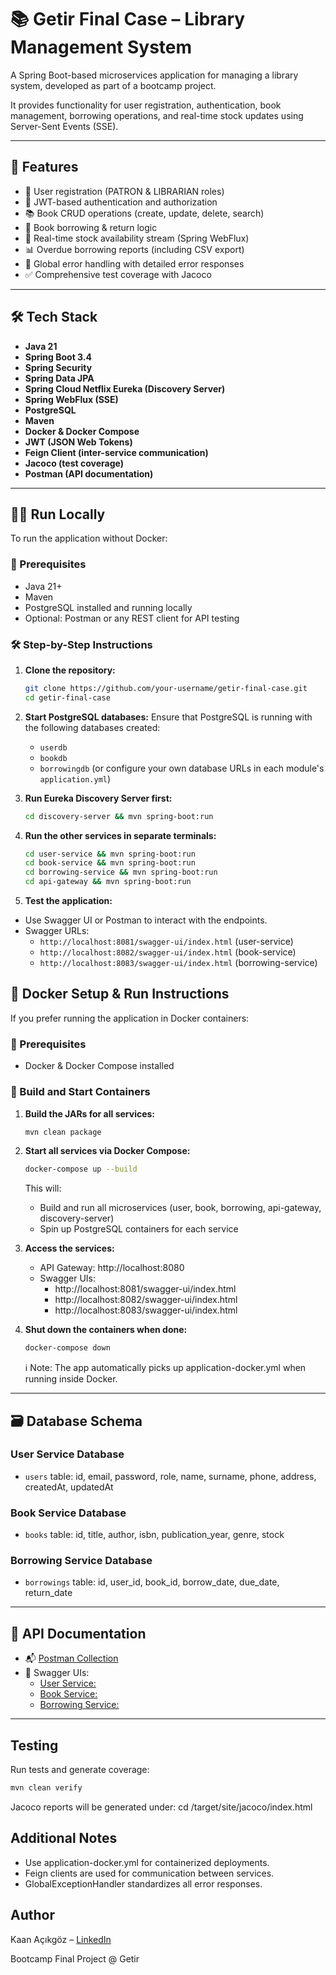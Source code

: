 # 📚 Getir Final Case – Library Management System


A Spring Boot-based microservices application for managing a library system, developed as part of a bootcamp project. 

It provides functionality for user registration, authentication, book management, borrowing operations, and real-time stock updates using Server-Sent Events (SSE).

---

## 🚀 Features

- 👥 User registration (PATRON & LIBRARIAN roles)
- 🔐 JWT-based authentication and authorization
- 📚 Book CRUD operations (create, update, delete, search)
- 📖 Book borrowing & return logic
- 📡 Real-time stock availability stream (Spring WebFlux)
- 📊 Overdue borrowing reports (including CSV export)
- 📄 Global error handling with detailed error responses
- ✅ Comprehensive test coverage with Jacoco

---

## 🛠️ Tech Stack

- **Java 21**
- **Spring Boot 3.4**
- **Spring Security**
- **Spring Data JPA**
- **Spring Cloud Netflix Eureka (Discovery Server)**
- **Spring WebFlux (SSE)**
- **PostgreSQL**
- **Maven**
- **Docker & Docker Compose**
- **JWT (JSON Web Tokens)**
- **Feign Client (inter-service communication)**
- **Jacoco (test coverage)**
- **Postman (API documentation)**

---

## 🧑‍💻 Run Locally

To run the application without Docker:

### 🧾 Prerequisites
- Java 21+
- Maven
- PostgreSQL installed and running locally
- Optional: Postman or any REST client for API testing

### 🛠️ Step-by-Step Instructions

1. **Clone the repository:**
   ```bash
   git clone https://github.com/your-username/getir-final-case.git
   cd getir-final-case
   
2. **Start PostgreSQL databases:**
Ensure that PostgreSQL is running with the following databases created:
   - `userdb`
   - `bookdb`
   - `borrowingdb`
   (or configure your own database URLs in each module's `application.yml`)

3. **Run Eureka Discovery Server first:**
   ```bash
   cd discovery-server && mvn spring-boot:run
   ```
4. **Run the other services in separate terminals:**
   ```bash
   cd user-service && mvn spring-boot:run
   cd book-service && mvn spring-boot:run
   cd borrowing-service && mvn spring-boot:run
   cd api-gateway && mvn spring-boot:run
   ```
5. **Test the application:**
  - Use Swagger UI or Postman to interact with the endpoints.
  - Swagger URLs:
      - `http://localhost:8081/swagger-ui/index.html` (user-service)
      - `http://localhost:8082/swagger-ui/index.html` (book-service)
      - `http://localhost:8083/swagger-ui/index.html` (borrowing-service)
  

## 🐳 Docker Setup & Run Instructions
If you prefer running the application in Docker containers:

### 🧾 Prerequisites
- Docker & Docker Compose installed

### 🧱 Build and Start Containers
1. **Build the JARs for all services:**
   ```bash
   mvn clean package
   ```
2. **Start all services via Docker Compose:**
   ```bash
   docker-compose up --build
   ```
   This will:
     - Build and run all microservices (user, book, borrowing, api-gateway, discovery-server)
     - Spin up PostgreSQL containers for each service
  
3. **Access the services:**
   - API Gateway: http://localhost:8080
   - Swagger UIs:
       - http://localhost:8081/swagger-ui/index.html
       - http://localhost:8082/swagger-ui/index.html
       - http://localhost:8083/swagger-ui/index.html

4. **Shut down the containers when done:**
   ```bash
   docker-compose down
   ```
   ℹ️ Note: The app automatically picks up application-docker.yml when running inside Docker.
   
---

## 🗃️ Database Schema

### User Service Database
- `users` table: id, email, password, role, name, surname, phone, address, createdAt, updatedAt

### Book Service Database
- `books` table: id, title, author, isbn, publication_year, genre, stock

### Borrowing Service Database
- `borrowings` table: id, user_id, book_id, borrow_date, due_date, return_date

---
  
## 📖 API Documentation

- 📬 [Postman Collection](https://documenter.getpostman.com/view/36979805/2sB2qUmPwJ)
- 🧭 Swagger UIs:
  - [User Service:](http://localhost:8081/swagger-ui/index.html)
  - [Book Service:](http://localhost:8082/swagger-ui/index.html)
  - [Borrowing Service:](http://localhost:8083/swagger-ui/index.html)

---

## Testing
Run tests and generate coverage:
```bash
mvn clean verify
```
Jacoco reports will be generated under:
cd <module-name>/target/site/jacoco/index.html

## Additional Notes
- Use application-docker.yml for containerized deployments.
- Feign clients are used for communication between services.
- GlobalExceptionHandler standardizes all error responses.

## Author
Kaan Açıkgöz – [LinkedIn](https://www.linkedin.com/in/acikgozkaan/)

Bootcamp Final Project @ Getir
